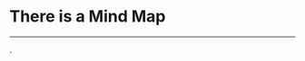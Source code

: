 
# There is a Mind Map
-----------------------------------------------
<!-- Only visible to SMART Guys -->






.